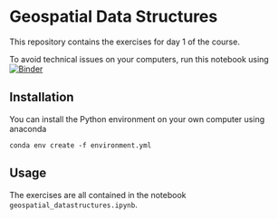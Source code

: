 # Geospatial Data Structures

This repository contains the exercises for day 1 of the course.

To avoid technical issues on your computers, run this notebook using [![Binder](https://mybinder.org/badge_logo.svg)](https://mybinder.org/v2/git/https%3A%2F%2Fcourses.gistools.geog.uni-heidelberg.de%2Fadvancedgeoscripting2022%2Fgeospatial-datastructures/HEAD)

## Installation

You can install the Python environment on your own computer using anaconda

```
conda env create -f environment.yml
```

## Usage

The exercises are all contained in the notebook `geospatial_datastructures.ipynb`.
